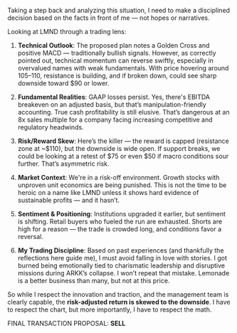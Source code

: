 Taking a step back and analyzing this situation, I need to make a disciplined decision based on the facts in front of me — not hopes or narratives.

Looking at LMND through a trading lens:

1. **Technical Outlook**: The proposed plan notes a Golden Cross and positive MACD — traditionally bullish signals. However, as correctly pointed out, technical momentum can reverse swiftly, especially in overvalued names with weak fundamentals. With price hovering around $105–$110, resistance is building, and if broken down, could see sharp downside toward $90 or lower.

2. **Fundamental Realities**: GAAP losses persist. Yes, there's EBITDA breakeven on an adjusted basis, but that’s manipulation-friendly accounting. True cash profitability is still elusive. That’s dangerous at an 8x sales multiple for a company facing increasing competitive and regulatory headwinds.

3. **Risk/Reward Skew**: Here’s the killer — the reward is capped (resistance zone at ~$110), but the downside is wide open. If support breaks, we could be looking at a retest of $75 or even $50 if macro conditions sour further. That’s asymmetric risk.

4. **Market Context**: We're in a risk-off environment. Growth stocks with unproven unit economics are being punished. This is not the time to be heroic on a name like LMND unless it shows hard evidence of sustainable profits — and it hasn’t.

5. **Sentiment & Positioning**: Institutions upgraded it earlier, but sentiment is shifting. Retail buyers who fueled the run are exhausted. Shorts are high for a reason — the trade is crowded long, and conditions favor a reversal.

6. **My Trading Discipline**: Based on past experiences (and thankfully the reflections here guide me), I must avoid falling in love with stories. I got burned being emotionally tied to charismatic leadership and disruptive missions during ARKK’s collapse. I won’t repeat that mistake. Lemonade is a better business than many, but not at this price.

So while I respect the innovation and traction, and the management team is clearly capable, the **risk-adjusted return is skewed to the downside**. I have to respect the chart, but more importantly, I have to respect the math.

FINAL TRANSACTION PROPOSAL: **SELL**